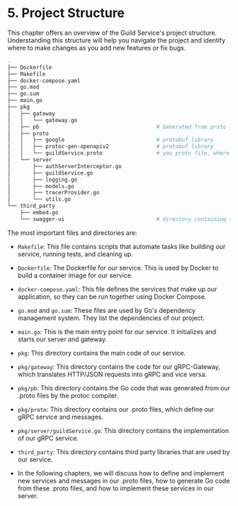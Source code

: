 # 5. Project Structure

This chapter offers an overview of the Guild Service's project structure. Understanding this structure will help you navigate the project and identify where to make changes as you add new features or fix bugs.

```bash
.
├── Dockerfile
├── Makefile
├── docker-compose.yaml
├── go.mod
├── go.sum
├── main.go
├── pkg
│   ├── gateway
│   │   └── gateway.go
│   ├── pb                                     # Generated from proto file
│   ├── proto
│   │   ├── google                             # protobuf library 
│   │   ├── protoc-gen-openapiv2               # protobuf library
│   │   └── guildService.proto                 # you proto file, where you put API definition
│   └── server
│       ├── authServerInterceptor.go
│       ├── guildService.go
│       ├── logging.go
│       ├── models.go
│       ├── tracerProvider.go
│       └── utils.go
└── third_party
    ├── embed.go
    └── swagger-ui                             # directory containing swagger UI
```

The most important files and directories are:

- `Makefile`: This file contains scripts that automate tasks like building our service, running tests, and cleaning up.
- `Dockerfile`: The Dockerfile for our service. This is used by Docker to build a container image for our service.
- `docker-compose.yaml`: This file defines the services that make up our application, so they can be run together using Docker Compose.
- `go.mod` and `go.sum`: These files are used by Go's dependency management system. They list the dependencies of our project.
- `main.go`: This is the main entry point for our service. It initializes and starts our server and gateway.
- `pkg`: This directory contains the main code of our service.
- `pkg/gateway`: This directory contains the code for our gRPC-Gateway, which translates HTTP/JSON requests into gRPC and vice versa.
- `pkg/pb`: This directory contains the Go code that was generated from our .proto files by the protoc compiler.
- `pkg/proto`: This directory contains our .proto files, which define our gRPC service and messages.
- `pkg/server/guildService.go`: This directory contains the implementation of our gRPC service.
- `third_party`: This directory contains third party libraries that are used by our service.

- In the following chapters, we will discuss how to define and implement new services and messages in our .proto files, how to generate Go code from these .proto files, and how to implement these services in our server.